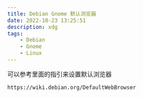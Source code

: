 ```yaml
---
title: Debian Gnome 默认浏览器
date: 2022-10-23 13:25:51
description: xdg
tags:
	- Debian
	- Gnome
	- Linux
---
```

可以参考里面的指引来设置默认浏览器
```url
https://wiki.debian.org/DefaultWebBrowser
```



